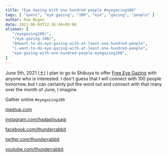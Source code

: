 ```yaml
---
title: "Eye Gazing with one hundred people #eyegazing100"
tags: [ "quest", "eye gazing", "100", "eye", "gazing", "people" ]
author: Rob Nugen
date: 2021-06-04T12:36:44+09:00
aliases: [
   "/eyegazing100/",
   "/eye-gazing-100/",
   "04want-to-do-eye-gazing-with-at-least-one-hundred-people",
   "i-want-to-do-eye-gazing-with-at-least-one-hundred-people",
   "eye-gazing-with-one-hundred-people-eyegazing100",
]
---
```


June 5th, 2021 (土) I plan to go to Shibuya to offer
[Free Eye Gazing](/events/2021/06/05free-eye-gazing-near-shibuya-crossing/)
with anyone who is interested.  I don't guess that I will connect with 100 people tomorrow,
but I can certainly put the word out and connect with that many over
the month of June, I imagine.

Gather online `#eyegazing100`

[meetup.com](https://www.meetup.com/Tokyo-Sol-barefoot-more/)

[instagram.com/hadashiusagi](https://www.instagram.com/hadashiusagi/)

[facebook.com/thunderrabbit](https://www.facebook.com/thunderrabbit/)

[twitter.com/thunderrabbit](https://twitter.com/thunderrabbit)

[youtube.com/thunderrabbit](https://youtube.com/thunderrabbit)
